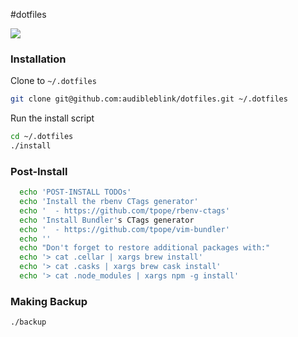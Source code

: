 #dotfiles

![](http://i.imgur.com/5rTX9Ub.png)

### Installation
Clone to `~/.dotfiles`
```sh
git clone git@github.com:audibleblink/dotfiles.git ~/.dotfiles
```

Run the install script
```sh
cd ~/.dotfiles
./install
```

### Post-Install

```sh
  echo 'POST-INSTALL TODOs'
  echo 'Install the rbenv CTags generator'
  echo '  - https://github.com/tpope/rbenv-ctags'
  echo 'Install Bundler's CTags generator
  echo '  - https://github.com/tpope/vim-bundler'
  echo ''
  echo "Don't forget to restore additional packages with:"
  echo '> cat .cellar | xargs brew install'
  echo '> cat .casks | xargs brew cask install'
  echo '> cat .node_modules | xargs npm -g install'
```

### Making Backup

```sh
./backup
```
